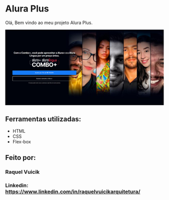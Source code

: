# Alura Plus

Olá, Bem vindo ao meu projeto Alura Plus.

![imagem](https://github.com/RaquelVuicik/projeto-alura-plus/blob/master/assets/tela-alura-plus.png)


## Ferramentas utilizadas:

* HTML
* CSS
* Flex-box

## Feito por:

### Raquel Vuicik

### Linkedin: https://www.linkedin.com/in/raquelvuicikarquitetura/
